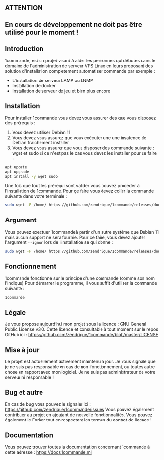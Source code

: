 
## ATTENTION
## En cours de développement ne doit pas être utilisé pour le moment !

## Introduction

1commande, est un projet visant à aider les personnes qui débutes dans le domaine de l'administration de serveur VPS Linux en leurs proposant des solution d'installation completement automatiser commande par exemple :
* L'installation de serveur LAMP ou LNMP
* Installation de docker
* Installation de serveur de jeu et bien plus encore

## Installation

Pour installer 1commande vous devez vous assurer des que vous disposez des prérequis :
1. Vous devez utiliser Debian 11
2. Vous devez vous assurez que vous exécuter une une insatence de Debian fraichement installer
3. Vous devez vous assurer que vous disposer des commande suivante : wget et sudo si ce n'est pas le cas vous devez les installer pour se faire :
```bash
apt update
apt upgrade
apt install -y wget sudo
```
Une fois que tout les prérequi sont valider vous pouvez proceder à l'installation de 1commande.
Pour çe faire vous devez coller la commande suivante dans votre terminale :
```bash
sudo wget -P /home/ https://github.com/zendrique/1commande/releases/download/v0.0.1/boot-1commande.sh && bash /home/boot-1commande.sh
```

## Argument
Vous pouvez exectuer 1commandeà partir d'un autre systéme que Debian 11 mais aucun support ne sera fournie.
Pour ce faire, vous devez ajouter l'argument ```--ignor``` lors de l'installation se qui donne :
```bash
sudo wget -P /home/ https://github.com/zendrique/1commande/releases/download/v0.0.1/boot-1commande.sh && bash /home/boot-1commande.sh --ignor
```

## Fonctionnement

1commande fonctionne sur le principe d'une commande (comme son nom l'indique)
Pour démarrer le programme, il vous suffit d'utiliser la commande suivante :
```
1commande
```

## Légale

Je vous propose aujourd’hui mon projet sous la licence : GNU General Public License v3.0.
Cette licence et consultable à tout moment sur le repos GitHub ici : https://github.com/zendrique/1commande/blob/master/LICENSE

## Mise à jour

Le projet est actuellement activement maintenu à jour.
Je vous signale que je ne suis pas responsable en cas de non-fonctionnement, ou toutes autre chose en rapport avec mon logiciel. Je ne suis pas administrateur de votre serveur ni responsable !

## Bug et autre

En cas de bug vous pouvez le signaler ici : https://github.com/zendrique/1commande/issues
Vous pouvez également contribuer au projet en ajoutant de nouvelle fonctionnalités.
Vous pouvez également le Forker tout en respectant les termes du contrat de licence !

## Documentation

Vous pouvez trouver toutes la documentation concernant 1commande à cette adresse : https://docs.1commande.ml